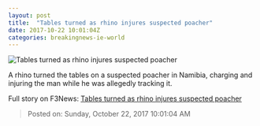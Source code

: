 ```yaml
---
layout: post
title:  "Tables turned as rhino injures suspected poacher"
date: 2017-10-22 10:01:04Z
categories: breakingnews-ie-world
---
```


![Tables turned as rhino injures suspected poacher](http://www.breakingnews.ie/remote/media.central.ie/media/images/r/RhinoSillouette_large.jpg?width=600&s=bn-810882)

A rhino turned the tables on a suspected poacher in Namibia, charging and injuring the man while he was allegedly tracking it.


Full story on F3News: [Tables turned as rhino injures suspected poacher](http://www.f3nws.com/n/DYDuyF)

> Posted on: Sunday, October 22, 2017 10:01:04 AM
